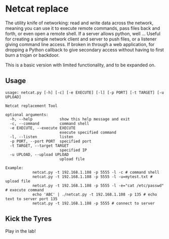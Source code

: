 # Netcat replace

The utility knife of networking: read and write data across the network, meaning you can use it to execute
remote commands, pass files back and forth, or even open a remote shell. If a server allows python, well ... 
Useful for creating a simple network client and server to push files, or a listener giving command line access. 
If broken in through a web application, for dropping a Python callback to give secondary access without having to first burn a trojan or backdoor.

This is a basic version with limited functionality, and to be expanded on.

## Usage

```shell
usage: netcat.py [-h] [-c] [-e EXECUTE] [-l] [-p PORT] [-t TARGET] [-u UPLOAD]

Netcat replacement Tool

optional arguments:
  -h, --help            show this help message and exit
  -c, --command         command shell
  -e EXECUTE, --execute EXECUTE
                        execute specified command
  -l, --listen          listen
  -p PORT, --port PORT  specified port
  -t TARGET, --target TARGET
                        specified IP
  -u UPLOAD, --upload UPLOAD
                        upload file

Example: 
            netcat.py -t 192.168.1.108 -p 5555 -l -c # command shell
            netcat.py -t 192.168.1.108 -p 5555 -l -u=mytest.txt # upload file
            netcat.py -t 192.168.1.108 -p 5555 -l -e="cat /etc/passwd" # execute command
            echo 'ABC' | ./netcat.py -t 192.168.1.108 -p 135 # echo text to server port 135
            netcat.py -t 192.168.1.108 -p 5555 # connect to server
```

## Kick the Tyres

Play in the lab!
